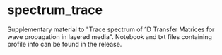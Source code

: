 # spectrum_trace

Supplementary material to "Trace spectrum of 1D Transfer Matrices for wave propagation in layered media". Notebook and txt files containing profile info can be found in the release.

